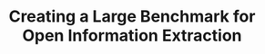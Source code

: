 ---
title: Creating a Large Benchmark for Open Information Extraction
authors: Gabriel Stanovsky, Ido Dagan
venue: EMNLP 2016
base: emnlp16a
pdf: paper.pdf
bib: bib.txt
code: https://github.com/gabrielStanovsky/oie-benchmark
layout: post
---